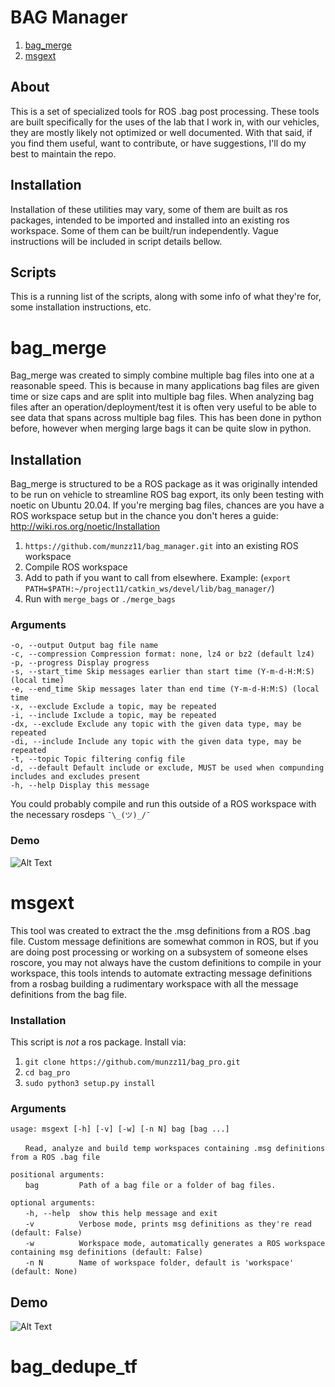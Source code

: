 # BAG Manager

1. [ bag_merge ](#bag_merge)
2. [ msgext ](#msgext)

## About
This is a set of specialized tools for ROS .bag post processing. These tools are built specifically for the uses of the lab that I work in, with our vehicles, they are mostly likely not optimized or well documented. With that said, if you find them useful, want to contribute, or have suggestions, I'll do my best to maintain the repo.

## Installation
Installation of these utilities may vary, some of them are built as ros packages, intended to be imported and installed into an existing ros workspace. Some of them can be built/run independently. Vague instructions will be included in script details bellow. 

## Scripts

This is a running list of the scripts, along with some info of what they're for, some installation instructions, etc.


<a name="#bag_merge"></a>

# bag_merge

Bag_merge was created to simply combine multiple bag files into one at a reasonable speed. This is because in many applications bag files are given time or size caps and are split into multiple bag files. When analyzing bag files after an operation/deployment/test it is often very useful to be able to see data that spans across multiple bag files. 
This has been done in python before, however when merging large bags it can be quite slow in python.

## Installation
Bag_merge is structured to be a ROS package as it was originally intended to be run on vehicle to streamline ROS bag export, its only been testing with noetic on Ubuntu 20.04. 
If you're merging bag files, chances are you have a ROS workspace setup but in the chance you don't heres a guide: http://wiki.ros.org/noetic/Installation
1. `https://github.com/munzz11/bag_manager.git` into an existing ROS workspace
2. Compile ROS workspace
3. Add to path if you want to call from elsewhere. Example: (`export PATH=$PATH:~/project11/catkin_ws/devel/lib/bag_manager/`)
4. Run with `merge_bags` or `./merge_bags`

### Arguments 
`-o, --output Output bag file name`<br />
`-c, --compression Compression format: none, lz4 or bz2 (default lz4)`<br />
`-p, --progress Display progress`<br />
`-s, --start_time Skip messages earlier than start time (Y-m-d-H:M:S) (local time)`<br />
`-e, --end_time Skip messages later than end time (Y-m-d-H:M:S) (local time`<br />
`-x, --exclude Exclude a topic, may be repeated`<br />
`-i, --include Ixclude a topic, may be repeated`<br />
`-dx, --exclude Exclude any topic with the given data type, may be repeated`<br />
`-di, --include Include any topic with the given data type, may be repeated`<br />
`-t, --topic Topic filtering config file`<br />
`-d, --default Default include or exclude, MUST be used when compunding includes and excludes present` <br />
`-h, --help Display this message`<br />

You could probably compile and run this outside of a ROS workspace with the necessary rosdeps  `¯\_(ツ)_/¯`

### Demo
![Alt Text](https://i.ibb.co/tYWq8qv/merge-bag-example.gif)

<a name="#msgext"></a>

# msgext
This tool was created to extract the the .msg definitions from a ROS .bag file. Custom message definitions are somewhat common in ROS, but if you are doing post processing or working on a subsystem of someone elses roscore, you may not always have the custom definitions to compile in your workspace, this tools intends to automate extracting message definitions from a rosbag building a rudimentary workspace with all the message definitions from the bag file.

### Installation 
This script is *not* a ros package. Install via:
1. `git clone https://github.com/munzz11/bag_pro.git` 
2. `cd bag_pro`
3. `sudo python3 setup.py install`

### Arguments
`usage: msgext [-h] [-v] [-w] [-n N] bag [bag ...]`<br />

&nbsp;&nbsp;&nbsp;&nbsp;&nbsp;&nbsp;`Read, analyze and build temp workspaces containing .msg definitions from a ROS .bag file`<br />

`positional arguments:`<br />
&nbsp;&nbsp;&nbsp;&nbsp;&nbsp;&nbsp;`bag         Path of a bag file or a folder of bag files.`<br />

`optional arguments:`<br />
&nbsp;&nbsp;&nbsp;&nbsp;&nbsp;&nbsp;`-h, --help  show this help message and exit`<br />
&nbsp;&nbsp;&nbsp;&nbsp;&nbsp;&nbsp;`-v          Verbose mode, prints msg definitions as they're read (default: False)`<br />
&nbsp;&nbsp;&nbsp;&nbsp;&nbsp;&nbsp;`-w          Workspace mode, automatically generates a ROS workspace containing msg definitions (default: False)`<br />
&nbsp;&nbsp;&nbsp;&nbsp;&nbsp;&nbsp;`-n N        Name of workspace folder, default is 'workspace' (default: None)`<br />

## Demo
![Alt Text](https://i.ibb.co/gySYXmV/msgext-example.gif)

# bag_dedupe_tf

